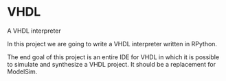 # VHDL
A VHDL interpreter

In this project we are going to write a VHDL interpreter written in RPython.

The end goal of this project is an entire IDE for VHDL in which it is possible to simulate and synthesize a VHDL project.
It should be a replacement for ModelSim.
